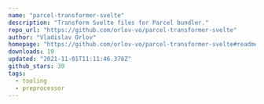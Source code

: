 ```yaml
---
name: "parcel-transformer-svelte"
description: "Transform Svelte files for Parcel bundler."
repo_url: "https://github.com/orlov-vo/parcel-transformer-svelte"
author: "Vladislav Orlov"
homepage: "https://github.com/orlov-vo/parcel-transformer-svelte#readme"
downloads: 19
updated: "2021-11-01T11:11:46.378Z"
github_stars: 39
tags: 
  - tooling
  - preprocessor
---
```

